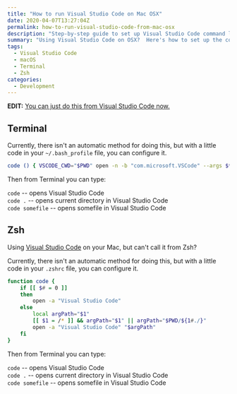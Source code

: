 ```yaml
---
title: "How to run Visual Studio Code on Mac OSX"
date: 2020-04-07T13:27:04Z
permalink: how-to-run-visual-studio-code-from-mac-osx
description: "Step-by-step guide to set up Visual Studio Code command line integration for both Terminal and Zsh on macOS."
summary: "Using Visual Studio Code on OSX?  Here's how to set up the command line for Zsh or Terminal."
tags:
  - Visual Studio Code
  - macOS
  - Terminal
  - Zsh
categories:
  - Development
---
```


**EDIT:** [You can just do this from Visual Studio Code now.](https://code.visualstudio.com/docs/setup/mac)

## Terminal

Currently, there isn't an automatic method for doing this, but with a little code in your `~/.bash_profile` file, you can configure it.

```bash
code () { VSCODE_CWD="$PWD" open -n -b "com.microsoft.VSCode" --args $* ;}
```

Then from Terminal you can type:

`code`  -- opens Visual Studio Code  
`code .` -- opens current directory in Visual Studio Code  
`code somefile` -- opens somefile in Visual Studio Code  


## Zsh

Using [Visual Studio Code](https://code.visualstudio.com) on your Mac, but can't call it from Zsh?

Currently, there isn't an automatic method for doing this, but with a little code in your `.zshrc` file, you can configure it.

```zsh
function code {
    if [[ $# = 0 ]]
    then
        open -a "Visual Studio Code"
    else
        local argPath="$1"
        [[ $1 = /* ]] && argPath="$1" || argPath="$PWD/${1#./}"
        open -a "Visual Studio Code" "$argPath"
    fi
}
```
Then from Terminal you can type:

`code`  -- opens Visual Studio Code  
`code .` -- opens current directory in Visual Studio Code  
`code somefile` -- opens somefile in Visual Studio Code  
